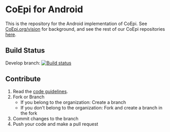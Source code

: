 # CoEpi for Android

This is the repository for the Android implementation of CoEpi. See [CoEpi.org/vision](https://www.coepi.org/vision) for background, and see the rest of our CoEpi repositories [here](https://github.com/Co-Epi). 

## Build Status
Develop branch: [![Build status](https://build.appcenter.ms/v0.1/apps/b313d675-577e-4bc4-b2db-d63532fbe872/branches/develop/badge)](https://appcenter.ms/users/danamlewis/apps/CoEpi-Android/build/branches/develop)

## Contribute


1. Read the [code guidelines](https://github.com/Co-Epi/app-android/wiki/Code-guidelines).
2. Fork or Branch
    - If you belong to the organization: Create a branch
    - If you don't belong to the organization: Fork and create a branch in the fork
3. Commit changes to the branch
4. Push your code and make a pull request
